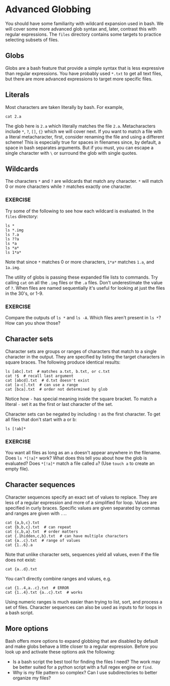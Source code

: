 # Advanced Globbing
You should have some familiarity with wildcard expansion used in bash.  We
will cover some more advanced glob syntax and, later, contrast this with
regular expressions.  The `files` directory contains some targets to
practice selecting subsets of files.

## Globs
Globs are a bash feature that provide a simple syntax that is less expressive
than regular expressions.  You have probably used `*.txt` to get all text files,
but there are more advanced expressions to target more specific files.

## Literals
Most characters are taken literally by bash.  For example,
```
cat 2.a
```
The glob here is `2.a` which literally matches the file `2.a`.  Metacharacters
include `*`, `?`, `[]`, `{}` which we will cover next.  If you want to match a
file with a literal metacharacter, first, consider renaming the file and
using a different scheme!  This is especially true for spaces in filenames
since, by default, a space in bash separates arguments.  But if you must, you
can escape a single character with `\` or surround the glob with single quotes.

## Wildcards
The characters `*` and `?` are wildcards that match any character.  `*` will
match 0 or more characters while `?` matches exactly one character.

### EXERCISE
Try some of the following to see how each wildcard is evaluated.  In the 
`files` directory:
```
ls *
ls *.img
ls ?.a
ls ??a
ls *a
ls *a*
ls 1*a*
```

Note that since `*` matches 0 or more characters, `1*a*` matches `1.a`,
and `1a.img`.

The utility of globs is passing these expanded file lists to commands.
Try calling `cat` on all the `.img` files or the `.a` files.  Don't
underestimate the value of `?`.  When files are named sequentially it's useful
for looking at just the files in the 30's, or 1-9.

### EXERCISE
Compare the outputs of `ls *` and `ls -A`.  Which files aren't present in
`ls *`?  How can you show those?

## Character sets
Character sets are groups or ranges of characters that match to a single
character in the output.  They are specified by listing the target characters
in square braces.  The following produce identical results:
```
ls [abc].txt  # matches a.txt, b.txt, or c.txt
cat !$  # recall last argument
cat [abcd].txt  # d.txt doesn't exist
cat [a-c].txt  # can use a range
cat [bca].txt  # order not determined by glob
```

Notice how `-` has special meaning inside the square bracket.  To match a
literal `-` set it as the first or last character of the set.

Character sets can be negated by including `!` as the first character.  To
get all files that don't start with a or b:
```
ls [!ab]*
```

### EXERCISE
You want all files as long as an `a` doesn't appear anywhere in the filename.
Does `ls *[!a]*` work?  What does this tell you about how the glob is
evaluated?  Does `*[!a]*` match a file called `a`?  (Use `touch a` to create an
empty file).

## Character sequences
Character sequences specify an exact set of values to replace.  They are less
of a regular expression and more of a simplified for loop.  Values are
specified in curly braces.  Specific values are given separated by commas and
ranges are given with `..`.
```
cat {a,b,c}.txt
cat {b,b,c}.txt  # can repeat
cat {c,b,a}.txt  # order matters
cat {.1hidden,c,b}.txt  # can have multiple characters
cat {a..c}.txt  # range of values
cat {1..6}.a
```

Note that unlike character sets, sequences yield all values, even if the file
does not exist:
```
cat {a..d}.txt
```

You can't directly combine ranges and values, e.g.
```
cat {1..4,a..c}.txt  # ERROR
cat {1..4}.txt {a..c}.txt  # works
```

Using numeric ranges is much easier than trying to list, sort, and process a
set of files.  Character sequences can also be used as inputs to for loops in a
bash script.

## More options
Bash offers more options to expand globbing that are disabled by default and
make globs behave a little closer to a regular expression.  Before you look up
and activate these options ask the following:
 - Is a bash script the best tool for finding the files I need?  The work
   may be better suited for a python script with a full regex engine or `find`.
 - Why is my file pattern so complex?  Can I use subdirectories to better
   organize my files?
